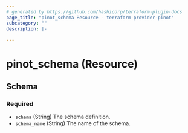 ```yaml
---
# generated by https://github.com/hashicorp/terraform-plugin-docs
page_title: "pinot_schema Resource - terraform-provider-pinot"
subcategory: ""
description: |-
  
---
```


# pinot_schema (Resource)





<!-- schema generated by tfplugindocs -->
## Schema

### Required

- `schema` (String) The schema definition.
- `schema_name` (String) The name of the schema.
